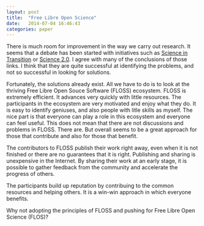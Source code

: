 ```yaml
---
layout: post
title:  "Free Libre Open Science"
date:   2014-07-04 16:46:43
categories: paper
---
```


There is much room for improvement in the way we carry out research.
It seems that a debate has been started with initiatives such as [Science in Transition][sit] or [Science 2.0][science20].
I agree with many of the conclusions of those links.
I think that they are quite successful at identifying the problems, and not so successful in looking for solutions.

Fortunately, the solutions already exist.
All we have to do is to look at the thriving Free Libre Open Souce Software (FLOSS) ecosystem.
FLOSS is extremely efficient. 
It advances very quickly with little resources.
The participants in the ecosystem are very motivated and enjoy what they do.
It is easy to identify geniuses, and also people with litle skills as myself.
The nice part is that everyone can play a role in this ecosystem and everyone can feel useful.
This does not mean that there are not discussions and problems in FLOSS.
There are.
But overall seems to be a great approach for those that contribute and also for those that benefit.

The contributors to FLOSS publish their work right away, even when it is not finished or there are no guarantees that it is right.
Publishing and sharing is unexpensive in the Internet.
By sharing their work at an early stage, it is possible to gather feedback from the community and accelerate the progress of others.

The participants build up reputation by contribuing to the common resources and helping others.
It is a win-win approach in which everyone benefits.

Why not adopting the principles of FLOSS and pushing for Free Libre Open Science (FLOS)?


[sit]:http://www.scienceintransition.nl
[science20]:http://europa.eu/rapid/press-release_IP-14-761_en.htm
